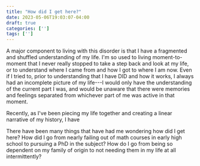 ```yaml
---
title: "How did I get here?"
date: 2023-05-06T19:03:07-04:00
draft: true
categories: ['']
tags: ['']
---
```


A major component to living with this disorder is that I have a fragmented and shuffled understanding of my life. I'm so used to living moment-to-moment that I never really stopped to take a step back and look at my life, or to understand where I came from and how I got to where I am now. Even if I tried to, prior to understanding that I have DID and how it works, I always had an incomplete picture of my life---I would only have the understanding of the current part I was, and would be unaware that there were memories and feelings separated from whichever part of me was active in that moment.

Recently, as I've been piecing my life together and creating a linear narrative of my history, I have 

There have been many things that have had me wondering how did I get here? How did I go from nearly failing out of math courses in early high school to pursuing a PhD in the subject? How do I go from being so dependent on my family of origin to not needing them in my life at all intermittently? 
